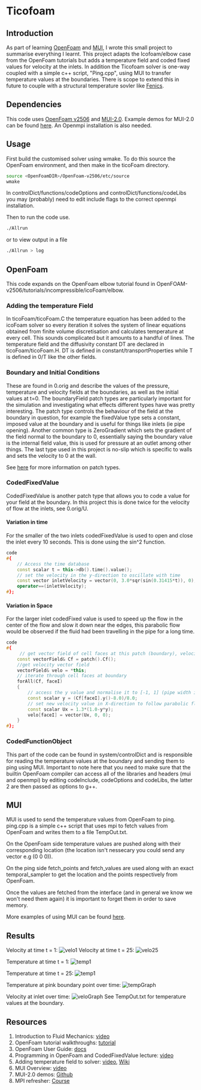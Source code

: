 # Ticofoam
## Introduction
As part of learning [OpenFoam](https://www.openfoam.com/) and [MUI](https://github.com/MxUI/MUI), I wrote this small project to summarise everything I learnt. This project adapts the Icofoam/elbow case from the OpenFoam tutorials but adds a temperature field and coded fixed values for velocity at the inlets. In addition the Ticofoam solver is one-way coupled with a simple c++ script, "Ping.cpp", using MUI to transfer temperature values at the boundaries. There is scope to extend this in future to couple with a structural temperature sovler like [Fenics](https://fenicsproject.org/).

## Dependencies
This code uses [OpenFoam v2506](https://develop.openfoam.com/Development/openfoam/-/wikis/precompiled) and [MUI-2.0](https://github.com/MxUI/MUI). Example demos for MUI-2.0 can be found [here](https://github.com/MxUI/MUI-demo/tree/master?tab=readme-ov-file). An Openmpi installation is also needed.

## Usage
First build the customised solver using wmake. To do this source the OpenFoam environment, and then make in the ticoFoam directory.
```bash
source <OpenFoamDIR>/OpenFoam-v2506/etc/source
wmake
```
In controlDict/functions/codeOptions and controlDict/functions/codeLibs you may (probably) need to edit include flags to the correct openmpi installation.

Then to run the code use.
```bash
./Allrun
```
or to view output in a file
```bash
./Allrun > log
```
## OpenFoam
This code expands on the OpenFoam elbow tutorial found in OpenFOAM-v2506/tutorials/incompressible/icoFoam/elbow.
### Adding the temperature Field
In ticoFoam/ticoFoam.C the temperature equation has been added to the icoFoam solver so every iteration it solves the system of linear equations obtained from finite volume discretisation and calculates temperature at every cell. This sounds complicated but it amounts to a handful of lines. The temperature field and the diffusivity constant DT are declared in ticoFoam/ticoFoam.H. DT is defined in constant/transportProperties while T is defined in 0/T like the other fields.
### Boundary and Initial Conditions
These are found in 0.orig and describe the values of the pressure, temperature and velocity fields at the boundaries, as well as the initial values at t=0.
The boundaryField patch types are particularly important for the simulation and investigating what effects different types have was pretty interesting. The patch type controls the behaviour of the field at the boundary in question, for example the fixedValue type sets a constant, imposed value at the boundary and is useful for things like inlets (ie pipe opening). Another common type is ZeroGradient which sets the gradient of the field normal to the boundary to 0, essentially saying the boundary value is the internal field value, this is used for pressure at an outlet among other things. The last type used in this project is no-slip which is specific to walls and sets the velocity to 0 at the wall.

See [here](https://www.openfoam.com/documentation/user-guide/5-models-and-physical-properties/5.1-boundary-conditions) for more information on patch types.

### CodedFixedValue
CodedFixedValue is another patch type that allows you to code a value for your field at the boundary. In this project this is done twice for the velocity of flow at the inlets, see 0.orig/U.
#### Variation in time
For the smaller of the two inlets codedFixedValue is used to open and close the inlet every 10 seconds. This is done using the sin^2 function.
```cpp
code
#{
    // Access the time database
    const scalar t = this->db().time().value();
    // set the velocity in the y-direction to oscillate with time
    const vector inletVelocity = vector(0, 3.0*sqr(sin(0.31415*t)), 0);
    operator==(inletVelocity);
#};
```
#### Variation in Space
For the larger inlet codedFixed value is used to speed up the flow in the center of the flow and slow it down near the edges, this parabolic flow would be observed if the fluid had been travelling in the pipe for a long time.
```cpp
code
#{
     // get vector field of cell faces at this patch (boundary), velocity-inlet-5
    const vectorField& Cf = patch().Cf();
    //get velocity vector field
    vectorField& velo = *this;
    // iterate through cell faces at boundary
    forAll(Cf, faceI)
    {
        // access the y value and normalise it to [-1, 1] (pipe width is 16.0)
        const scalar y = (Cf[faceI].y()-8.0)/8.0;
        // set new velocity value in X-direction to follow parabolic flow
        const scalar Ux = 1.3*(1.0-y*y);
        velo[faceI] = vector(Ux, 0, 0);
    }
#};
```
### CodedFunctionObject
This part of the code can be found in system/controlDict and is responsible for reading the temperature values at the boundary and sending them to ping using MUI. Important to note here that you need to make sure that the builtin OpenFoam compiler can access all of the libraries and headers (mui and openmpi) by editing codeInclude, codeOptions and codeLibs, the latter 2 are then passed as options to g++.
## MUI
MUI is used to send the temperature values from OpenFoam to ping. ping.cpp is a simple c++ script that uses mpi to fetch values from OpenFoam and writes them to a file TempOut.txt.

On the OpenFoam side temperature values are pushed along with their corresponding location (the location isn't nessecary you could send any vector e.g (0 0 0)). 

On the ping side fetch_points and fetch_values are used along with an exact temporal_sampler to get the location and the points respectively from OpenFoam.

Once the values are fetched from the interface (and in general we know we won't need them again) it is important to forget them in order to save memory.

More examples of using MUI can be found [here](https://github.com/MxUI/MUI-demo/tree/master?tab=readme-ov-file).
## Results
Velocity at time t = 1:
![velo1](resources/velocityt=1.png)
Velocity at time t = 25:
![velo25](resources/velocityt=25.png)


Temperature at time t = 1:
![temp1](resources/tempt=1.png)

Temperature at time t = 25:
![temp1](resources/tempt=25.png)

Temperature at pink boundary point over time:
![tempGraph](resources/tempGraph.png)

Velocity at inlet over time:
![veloGraph](resources/velocitytime.png)
See TempOut.txt for temperature values at the boundary.
## Resources
1. Introduction to Fluid Mechanics: [video](https://www.youtube.com/watch?v=lJM4GuUd3Hk)
2. OpenFoam tutorial walkthroughs: [tutorial](https://www.openfoam.com/documentation/tutorial-guide)
3. OpenFoam User Guide: [docs](https://www.openfoam.com/documentation/user-guide)
4. Programming in OpenFoam and CodedFixedValue lecture: [video](https://www.youtube.com/watch?v=JNY4jozbsM8&t=1990s)
5. Adding temperature field to solver: [video](https://www.youtube.com/watch?v=SYB5nfeZ0dA), [Wiki](https://openfoamwiki.net/index.php/How_to_add_temperature_to_icoFoam)
6. MUI Overview: [video](https://www.youtube.com/watch?v=4MfeY0Dwd2Y)
7. MUI-2.0 demos: [Github](https://github.com/MxUI/MUI-demo/tree/master?tab=readme-ov-file)
8. MPI refresher: [Course](https://www.archer2.ac.uk/training/courses/200514-mpi/)
